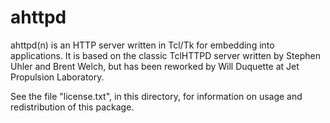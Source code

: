 # ahttpd

ahttpd(n) is an HTTP server written in Tcl/Tk for embedding into
applications.  It is based on the classic TclHTTPD server written by 
Stephen Uhler and Brent Welch, but has been reworked by Will Duquette
at Jet Propulsion Laboratory.

See the file "license.txt", in this directory, for information on 
usage and redistribution of this package.

